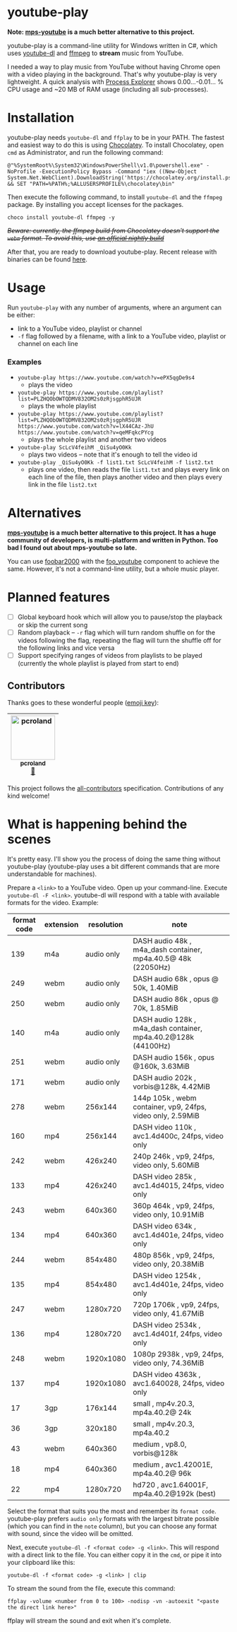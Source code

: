 youtube-play
===

**Note: [mps-youtube](https://github.com/mps-youtube/mps-youtube) is a much better alternative to this project.**

youtube-play is a command-line utility for Windows written in C#, which uses [youtube-dl](http://rg3.github.io/youtube-dl/) and [ffmpeg](https://ffmpeg.org/) to **stream** music from YouTube.

I needed a way to play music from YouTube without having Chrome open with a video playing in the background. That's why youtube-play is very lightweight. A quick analysis with [Process Explorer](https://technet.microsoft.com/sysinternals/processexplorer) shows 0.00…-0.01… % CPU usage and ~20 MB of RAM usage (including all sub-processes).

# Installation
youtube-play needs `youtube-dl` and `ffplay` to be in your PATH.
The fastest and easiest way to do this is using [Chocolatey](https://chocolatey.org/install).
To install Chocolatey, open `cmd` as Administrator, and run the following command:

```batch
@"%SystemRoot%\System32\WindowsPowerShell\v1.0\powershell.exe" -NoProfile -ExecutionPolicy Bypass -Command "iex ((New-Object System.Net.WebClient).DownloadString('https://chocolatey.org/install.ps1'))" && SET "PATH=%PATH%;%ALLUSERSPROFILE%\chocolatey\bin"
```

Then execute the following command, to install `youtube-dl` and the `ffmpeg` package. By installing you accept licenses for the packages.

```batch
choco install youtube-dl ffmpeg -y
```

~~*Beware: currently, the ffmpeg build from Chocolatey doesn't support the `webm` format. To avoid this, use [an official nightly build](http://ffmpeg.zeranoe.com/builds/)*~~

After that, you are ready to download youtube-play. Recent release with binaries can be found [here](https://github.com/Sorashi/youtube-play/releases/latest).

# Usage
Run `youtube-play` with any number of arguments, where an argument can be either:
- link to a YouTube video, playlist or channel
- `-f` flag followed by a filename, with a link to a YouTube video, playlist or channel on each line

### Examples
- `youtube-play https://www.youtube.com/watch?v=ePX5qgDe9s4`
	- plays the video
- `youtube-play https://www.youtube.com/playlist?list=PLZHQObOWTQDMV832OM2s0zRjsgphR5UJR`
	- plays the whole playlist
- `youtube-play https://www.youtube.com/playlist?list=PLZHQObOWTQDMV832OM2s0zRjsgphR5UJR https://www.youtube.com/watch?v=lX44CAz-JhU https://www.youtube.com/watch?v=qeMFqkcPYcg` 
	- plays the whole playlist and another two videos
- `youtube-play ScLcV4feihM _QiSu4yO0Kk`
	- plays two videos – note that it's enough to tell the video id
- `youtube-play _QiSu4yO0Kk -f list1.txt ScLcV4feihM -f list2.txt`
	- plays one video, then reads the file `list1.txt` and plays every link on each line of the file, then plays another video and then plays every link in the file `list2.txt`

# Alternatives
**[mps-youtube](https://github.com/mps-youtube/mps-youtube) is a much better alternative to this project. It has a huge community of developers, is multi-platform and written in Python. Too bad I found out about mps-youtube so late.**

You can use [foobar2000](http://www.foobar2000.org/) with the [foo_youtube](https://fy.3dyd.com/) component to achieve the same. However, it's not a command-line utility, but a whole music player.

# Planned features
- [ ] Global keyboard hook which will allow you to pause/stop the playback or skip the current song
- [ ] Random playback – `-r` flag which will turn random shuffle on for the videos following the flag, repeating the flag will turn the shuffle off for the following links and vice versa
- [ ] Support specifying ranges of videos from playlists to be played (currently the whole playlist is played from start to end)

## Contributors

Thanks goes to these wonderful people ([emoji key](https://github.com/all-contributors/all-contributors#emoji-key)):

<!-- ALL-CONTRIBUTORS-LIST:START - Do not remove or modify this section -->
<!-- prettier-ignore -->
| [<img src="https://avatars3.githubusercontent.com/u/11183274?v=4" width="100px;" alt="pcroland"/><br /><sub><b>pcroland</b></sub>](https://github.com/pcroland)<br />[🐛](https://github.com/sorashi/youtube-play/issues?q=author%3Apcroland "Bug reports") |
| :---: |
<!-- ALL-CONTRIBUTORS-LIST:END -->

This project follows the [all-contributors](https://github.com/all-contributors/all-contributors) specification. Contributions of any kind welcome!

# What is happening behind the scenes

It's pretty easy. I'll show you the process of doing the same thing without youtube-play (youtube-play uses a bit different commands that are more understandable for machines).

Prepare a `<link>` to a YouTube video. Open up your command-line. Execute `youtube-dl -F <link>`. youtube-dl will respond with a table with available formats for the video. Example:

format code  |extension  |resolution |note
-------------|-----------|-----------|----
139          |m4a        |audio only |DASH audio   48k , m4a_dash container, mp4a.40.5@ 48k (22050Hz)
249          |webm       |audio only |DASH audio   68k , opus @ 50k, 1.40MiB
250          |webm       |audio only |DASH audio   86k , opus @ 70k, 1.85MiB
140          |m4a        |audio only |DASH audio  128k , m4a_dash container, mp4a.40.2@128k (44100Hz)
251          |webm       |audio only |DASH audio  156k , opus @160k, 3.63MiB
171          |webm       |audio only |DASH audio  202k , vorbis@128k, 4.42MiB
278          |webm       |256x144    |144p  105k , webm container, vp9, 24fps, video only, 2.59MiB
160          |mp4        |256x144    |DASH video  110k , avc1.4d400c, 24fps, video only
242          |webm       |426x240    |240p  246k , vp9, 24fps, video only, 5.60MiB
133          |mp4        |426x240    |DASH video  285k , avc1.4d4015, 24fps, video only
243          |webm       |640x360    |360p  464k , vp9, 24fps, video only, 10.91MiB
134          |mp4        |640x360    |DASH video  634k , avc1.4d401e, 24fps, video only
244          |webm       |854x480    |480p  856k , vp9, 24fps, video only, 20.38MiB
135          |mp4        |854x480    |DASH video 1254k , avc1.4d401e, 24fps, video only
247          |webm       |1280x720   |720p 1706k , vp9, 24fps, video only, 41.67MiB
136          |mp4        |1280x720   |DASH video 2534k , avc1.4d401f, 24fps, video only
248          |webm       |1920x1080  |1080p 2938k , vp9, 24fps, video only, 74.36MiB
137          |mp4        |1920x1080  |DASH video 4363k , avc1.640028, 24fps, video only
17           |3gp        |176x144    |small , mp4v.20.3, mp4a.40.2@ 24k
36           |3gp        |320x180    |small , mp4v.20.3, mp4a.40.2
43           |webm       |640x360    |medium , vp8.0, vorbis@128k
18           |mp4        |640x360    |medium , avc1.42001E, mp4a.40.2@ 96k
22           |mp4        |1280x720   |hd720 , avc1.64001F, mp4a.40.2@192k (best)

Select the format that suits you the most and remember its `format code`. youtube-play prefers `audio only` formats with the largest bitrate possible (which you can find in the `note` column), but you can choose any format with sound, since the video will be omitted.

Next, execute `youtube-dl -f <format code> -g <link>`. This will respond with a direct link to the file. You can either copy it in the `cmd`, or pipe it into your clipboard like this:
```
youtube-dl -f <format code> -g <link> | clip
```

To stream the sound from the file, execute this command:
```
ffplay -volume <number from 0 to 100> -nodisp -vn -autoexit "<paste the direct link here>"
```

ffplay will stream the sound and exit when it's complete.
